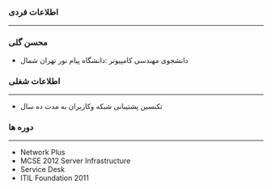 ### اطلاعات فردی 
---
### محسن گلی
+ دانشجوی مهندسی کامپیوتر :دانشگاه پیام نور تهران شمال

### اطلاعات شغلی
---
+ تکنسین پشتیبانی شبکه وکاربران به مدت ده سال 

### دوره ها
---
* Network Plus
* MCSE 2012 Server Infrastructure 
* Service Desk 
* ITIL Foundation 2011




